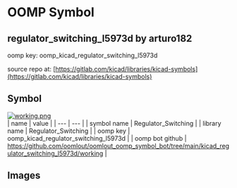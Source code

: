 # OOMP Symbol  
## regulator_switching_l5973d  by arturo182  
  
oomp key: oomp_kicad_regulator_switching_l5973d  
  
source repo at: [https://gitlab.com/kicad/libraries/kicad-symbols](https://gitlab.com/kicad/libraries/kicad-symbols)  
## Symbol  
  
[![working.png](working_600.png)](working.png)  
| name | value | 
| --- | --- | 
| symbol name | Regulator_Switching | 
| library name | Regulator_Switching | 
| oomp key | oomp_kicad_regulator_switching_l5973d | 
| oomp bot github | https://github.com/oomlout/oomlout_oomp_symbol_bot/tree/main/kicad_regulator_switching_l5973d/working | 
## Images  
